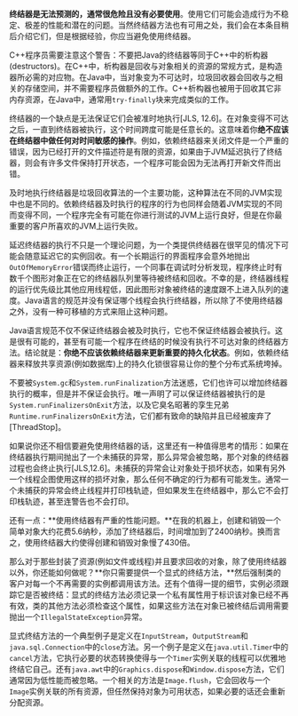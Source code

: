 
**终结器是无法预测的，通常很危险且没有必要使用**。使用它们可能会造成行为不稳定、极差的性能和潜在的问题。当然终结器方法也有可用之处，我们会在本条目稍后介绍它们，但是根据经验，你应当避免使用终结器。

C++程序员需要注意这个警告：不要把Java的终结器等同于C++中的析构器(destructors)。在C++中，析构器是回收与对象相关的资源的常规方式，是构造器所必需的对应物。在Java中，当对象变为不可达时，垃圾回收器会回收与之相关的存储空间，并不需要程序员做额外的工作。C++析构器也被用于回收其它非内存资源，在Java中，通常用`try-finally`块来完成类似的工作。

终结器的一个缺点是无法保证它们会被准时地执行[JLS, 12.6]。在对象变得不可达之后，一直到终结器被执行，这个时间跨度可能是任意长的。这意味着你**绝不应该在终结器中做任何对时间敏感的操作**。例如，依赖终结器来关闭文件是一个严重的错误，因为已经打开的文件描述符是有限的资源，如果由于JVM延迟执行了终结器，则会有许多文件保持打开状态，一个程序可能会因为无法再打开新文件而出错。

及时地执行终结器是垃圾回收算法的一个主要功能，这种算法在不同的JVM实现中也是不同的。依赖终结器及时执行的程序的行为也同样会随着JVM实现的不同而变得不同，一个程序完全有可能在你进行测试的JVM上运行良好，但是在你最重要的客户所喜欢的JVM上运行失败。

延迟终结器的执行不只是一个理论问题，为一个类提供终结器在很罕见的情况下可能会随意延迟它的实例回收。有一个长期运行的界面程序会意外地抛出`OutOfMemoryError`错误而终止运行，一个同事在调试时分析发现，程序终止时有数千个图形对象正在它的终结器队列里等待被终结和回收。不幸的是，终结器线程的运行优先级比其他应用线程低，因此图形对象被终结的速度跟不上进入队列的速度。Java语言的规范并没有保证哪个线程会执行终结器，所以除了不使用终结器之外，没有一种可移植的方式来阻止这种问题。

Java语言规范不仅不保证终结器会被及时执行，它也不保证终结器会被执行。这是很有可能的，甚至有可能一个程序在终结的时候没有执行不可达对象的终结器方法。结论就是：**你绝不应该依赖终结器来更新重要的持久化状态**。例如，依赖终结器来释放共享资源(例如数据库)上的持久化锁很容易让你的整个分布式系统垮掉。

不要被`System.gc`和`System.runFinalization`方法迷惑，它们也许可以增加终结器执行的概率，但是并不保证会执行。唯一声明了可以保证终结器被执行的是`System.runFinalizersOnExit`方法，以及它臭名昭著的孪生兄弟`Runtime.runFinalizersOnExit`方法，它们都有致命的缺陷并且已经被废弃了[ThreadStop]。

如果说你还不相信要避免使用终结器的话，这里还有一种值得思考的情形：如果在终结器执行期间抛出了一个未捕获的异常，那么异常会被忽略，那个对象的终结器过程也会终止执行[JLS,12.6]。未捕获的异常会让对象处于损坏状态，如果有另外一个线程企图使用这样的损坏对象，那么任何不确定的行为都有可能发生。通常一个未捕获的异常会终止线程并打印栈轨迹，但如果发生在终结器中，那么它不会打印栈轨迹，甚至连警告也不会打印。

还有一点：**使用终结器有严重的性能问题。**在我的机器上，创建和销毁一个简单对象大约花费5.6纳秒，添加了终结器后，时间增加到了2400纳秒。换而言之，使用终结器大约使得创建和销毁对象慢了430倍。

那么对于那些封装了资源(例如文件或线程)并且要求回收的对象，除了使用终结器以外，你还能如何做呢？**你只需要提供一个显式的终结方法，**然后强制类的客户对每一个不再需要的实例都调用该方法。还有个值得一提的细节，实例必须跟踪它是否被终结：显式的终结方法必须记录一个私有属性用于标识该对象已经不再有效，类的其他方法必须检查这个属性，如果这些方法在对象已被终结后调用需要抛出一个`IllegalStateException`异常。

显式终结方法的一个典型例子是定义在`InputStream`，`OutputStream`和`java.sql.Connection`中的`close`方法。另一个例子是定义在`java.util.Timer`中的`cancel`方法，它执行必要的状态转换使得与一个`Timer`实例关联的线程可以优雅地终结它自己。还有`java.awt`中的`Graphics.dispose`和`Window.dispose`方法，它们通常因为低性能而被忽略。一个相关的方法是`Image.flush`，它会回收与一个`Image`实例关联的所有资源，但任然保持对象为可用状态，如果必要的话还会重新分配资源。


